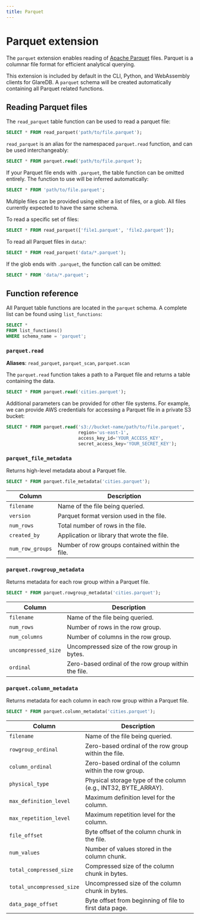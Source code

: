 ```yaml
---
title: Parquet
---
```


# Parquet extension

The `parquet` extension enables reading of [Apache
Parquet](https://parquet.apache.org/) files. Parquet is a columnar file format
for efficient analytical querying.

This extension is included by default in the CLI, Python, and WebAssembly
clients for GlareDB. A `parquet` schema will be created automatically containing
all Parquet related functions.

## Reading Parquet files

The `read_parquet` table function can be used to read a parquet file:

```sql
SELECT * FROM read_parquet('path/to/file.parquet');
```

`read_parquet` is an alias for the namespaced `parquet.read` function, and can
be used interchangeably:

```sql
SELECT * FROM parquet.read('path/to/file.parquet');
```

If your Parquet file ends with `.parquet`, the table function can be omitted
entirely. The function to use will be inferred automatically:

```sql
SELECT * FROM 'path/to/file.parquet';
```

Multiple files can be provided using either a list of files, or a glob. All
files currently expected to have the same schema.

To read a specific set of files:

```sql
SELECT * FROM read_parquet(['file1.parquet', 'file2.parquet']);
```

To read all Parquet files in `data/`:

```sql
SELECT * FROM read_parquet('data/*.parquet');
```

If the glob ends with `.parquet`, the function call can be omitted:

```sql
SELECT * FROM 'data/*.parquet';
```

## Function reference

All Parquet table functions are located in the `parquet` schema. A complete
list can be found using `list_functions`:

```sql
SELECT *
FROM list_functions()
WHERE schema_name = 'parquet';
```

### `parquet.read`

**Aliases**: `read_parquet`, `parquet_scan`, `parquet.scan`

The `parquet.read` function takes a path to a Parquet file and returns a table
containing the data.

```sql
SELECT * FROM parquet.read('cities.parquet');
```

Additional parameters can be provided for other file systems. For example, we
can provide AWS credentials for accessing a Parquet file in a private S3 bucket:

```sql
SELECT * FROM parquet.read('s3://bucket-name/path/to/file.parquet',
                           region='us-east-1',
                           access_key_id='YOUR_ACCESS_KEY',
                           secret_access_key='YOUR_SECRET_KEY');
```

### `parquet_file_metadata`

Returns high-level metadata about a Parquet file.

```sql
SELECT * FROM parquet.file_metadata('cities.parquet');
```

| Column           | Description                                     |
|------------------|-------------------------------------------------|
| `filename`       | Name of the file being queried.                 |
| `version`        | Parquet format version used in the file.        |
| `num_rows`       | Total number of rows in the file.               |
| `created_by`     | Application or library that wrote the file.     |
| `num_row_groups` | Number of row groups contained within the file. |

### `parquet.rowgroup_metadata`

Returns metadata for each row group within a Parquet file.

```sql
SELECT * FROM parquet.rowgroup_metadata('cities.parquet');
```

| Column              | Description                                          |
|---------------------|------------------------------------------------------|
| `filename`          | Name of the file being queried.                      |
| `num_rows`          | Number of rows in the row group.                     |
| `num_columns`       | Number of columns in the row group.                  |
| `uncompressed_size` | Uncompressed size of the row group in bytes.         |
| `ordinal`           | Zero-based ordinal of the row group within the file. |

### `parquet.column_metadata`

Returns metadata for each column in each row group within a Parquet file.

```sql
SELECT * FROM parquet.column_metadata('cities.parquet');
```

| Column                    | Description                                                    |
|---------------------------|----------------------------------------------------------------|
| `filename`                | Name of the file being queried.                                |
| `rowgroup_ordinal`        | Zero-based ordinal of the row group within the file.           |
| `column_ordinal`          | Zero-based ordinal of the column within the row group.         |
| `physical_type`           | Physical storage type of the column (e.g., INT32, BYTE_ARRAY). |
| `max_definition_level`    | Maximum definition level for the column.                       |
| `max_repetition_level`    | Maximum repetition level for the column.                       |
| `file_offset`             | Byte offset of the column chunk in the file.                   |
| `num_values`              | Number of values stored in the column chunk.                   |
| `total_compressed_size`   | Compressed size of the column chunk in bytes.                  |
| `total_uncompressed_size` | Uncompressed size of the column chunk in bytes.                |
| `data_page_offset`        | Byte offset from beginning of file to first data page.         |

